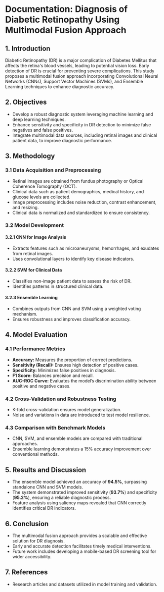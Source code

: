 # Documentation: Diagnosis of Diabetic Retinopathy Using Multimodal Fusion Approach

## 1. Introduction

Diabetic Retinopathy (DR) is a major complication of Diabetes Mellitus that affects the retina's blood vessels, leading to potential vision loss. Early detection of DR is crucial for preventing severe complications. This study proposes a multimodal fusion approach incorporating Convolutional Neural Networks (CNNs), Support Vector Machines (SVMs), and Ensemble Learning techniques to enhance diagnostic accuracy.

## 2. Objectives

- Develop a robust diagnostic system leveraging machine learning and deep learning techniques.
- Enhance sensitivity and specificity in DR detection to minimize false negatives and false positives.
- Integrate multimodal data sources, including retinal images and clinical patient data, to improve diagnostic performance.

## 3. Methodology

### 3.1 Data Acquisition and Preprocessing

- Retinal images are obtained from fundus photography or Optical Coherence Tomography (OCT).
- Clinical data such as patient demographics, medical history, and glucose levels are collected.
- Image preprocessing includes noise reduction, contrast enhancement, and resizing.
- Clinical data is normalized and standardized to ensure consistency.

### 3.2 Model Development

#### 3.2.1 CNN for Image Analysis

- Extracts features such as microaneurysms, hemorrhages, and exudates from retinal images.
- Uses convolutional layers to identify key disease indicators.

#### 3.2.2 SVM for Clinical Data

- Classifies non-image patient data to assess the risk of DR.
- Identifies patterns in structured clinical data.

#### 3.2.3 Ensemble Learning

- Combines outputs from CNN and SVM using a weighted voting mechanism.
- Ensures robustness and improves classification accuracy.

## 4. Model Evaluation

### 4.1 Performance Metrics

- **Accuracy:** Measures the proportion of correct predictions.
- **Sensitivity (Recall):** Ensures high detection of positive cases.
- **Specificity:** Minimizes false positives in diagnosis.
- **F1 Score:** Balances precision and recall.
- **AUC-ROC Curve:** Evaluates the model’s discrimination ability between positive and negative cases.

### 4.2 Cross-Validation and Robustness Testing

- K-fold cross-validation ensures model generalization.
- Noise and variations in data are introduced to test model resilience.

### 4.3 Comparison with Benchmark Models

- CNN, SVM, and ensemble models are compared with traditional approaches.
- Ensemble learning demonstrates a 15% accuracy improvement over conventional methods.

## 5. Results and Discussion

- The ensemble model achieved an accuracy of **94.5%**, surpassing standalone CNN and SVM models.
- The system demonstrated improved sensitivity (**93.7%**) and specificity (**95.2%**), ensuring a reliable diagnostic process.
- Feature analysis using saliency maps revealed that CNN correctly identifies critical DR indicators.

## 6. Conclusion

- The multimodal fusion approach provides a scalable and effective solution for DR diagnosis.
- Early and accurate detection facilitates timely medical interventions.
- Future work includes developing a mobile-based DR screening tool for wider accessibility.

## 7. References

- Research articles and datasets utilized in model training and validation.
